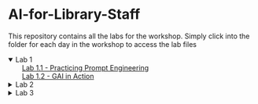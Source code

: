# AI-for-Library-Staff

This repository contains all the labs for the workshop. Simply click into the folder for each day in the workshop to access the lab files

<details open>
    <summary>Lab 1</summary>
    &emsp;&emsp;<a href="./Lab-1/Lab-1.1-Practicing-Prompt-Engineering/">Lab 1.1 - Practicing Prompt Engineering</a><br>
    &emsp;&emsp;<a href="./Lab-1/Lab-1.2-GAI-in-Action/">Lab 1.2 - GAI in Action</a>
</details>
<details>
    <summary>Lab 2</summary>
    &emsp;&emsp;<br>
    &emsp;&emsp;
</details>
<details>
    <summary>Lab 3</summary>
    &emsp;&emsp;<a href="./Lab-3/Lab-3.1-Transforming-Library-Functions-with-Generative-AI/">Lab 3.1 - Transforming Library Functions with Generative AI</a><br>
    &emsp;&emsp;<a href="./Lab-3/Lab-3.2-Develop-Custom-Image-Classification-Models/">Lab 3.2 - Develop Custom Image Classification Models</a>
</details>
